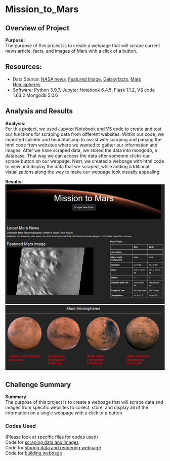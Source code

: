 # Mission_to_Mars  

## Overview of Project  

**Purpose:**  
The purpose of this project is to create a webpage that will scrape current news article, facts, and images of Mars with a click of a button.  

## Resources:  
- Data Source: [NASA news](http://redplanetscience.com), [Featured Image](http://redplanetscience.com), [Galaxyfacts](https://galaxyfacts-mars.com), [Mars Hemispheres](https://marshemispheres.com/)  
- Software: Python 3.9.7, Jupyter Notebook 6.4.5, Flask 1.1.2, VS code 1.63.2 Mongodb 5.0.6  

## Analysis and Results  

**Analysis:**  
For this project, we used Jupyter Notebook and VS code to create and test our functions for scraping data from different websites. Within our code, we imported splinter and beautifulsoup to assist with scraping and parsing the html code from websites where we wanted to gather our information and images. After we have scraped data, we stored the data into mongodb, a database. That way we can access the data after someone clicks our scrape button on our webpage. Next, we created a webpage with html code to view and display the data that we scraped, while adding additional visualizations along the way to make our webpage look visually appealing.

**Results:**  
<img src="Resources/webpage1.PNG">  
<img src="Resources/webpage2.PNG">  

## Challenge Summary  

**Summary**  
The purpose of this project is to create a webpage that will scrape data and images from specific websites to collect, store, and display all of the information on a single webpage with a click of a button.  
 
### Codes Used  
(Please look at specific files for codes used)  
Code for [scraping data and images](https://github.com/tonywang3571/Mission_to_Mars/blob/master/scraping.py)  
Code for [storing data and rendering webpage](https://github.com/tonywang3571/Mission_to_Mars/blob/master/app.py)  
Code for [building webpage](https://github.com/tonywang3571/Mission_to_Mars/blob/master/templates/index.html)  
